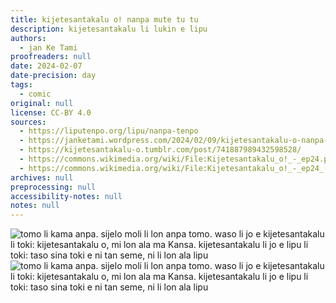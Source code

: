 ```yaml
---
title: kijetesantakalu o! nanpa mute tu tu
description: kijetesantakalu li lukin e lipu
authors:
  - jan Ke Tami
proofreaders: null
date: 2024-02-07
date-precision: day
tags:
  - comic
original: null
license: CC-BY 4.0
sources:
  - https://liputenpo.org/lipu/nanpa-tenpo
  - https://janketami.wordpress.com/2024/02/09/kijetesantakalu-o-nanpa-mute-tu-tu/
  - https://kijetesantakalu-o.tumblr.com/post/741887989432598528/
  - https://commons.wikimedia.org/wiki/File:Kijetesantakalu_o!_-_ep24.png
  - https://commons.wikimedia.org/wiki/File:Kijetesantakalu_o!_-_ep24_(sitelen_pona).png
archives: null
preprocessing: null
accessibility-notes: null
notes: null
---
```


![tomo li kama anpa. sijelo moli li lon anpa tomo. waso li jo e kijetesantakalu li toki: kijetesantakalu o, mi lon ala ma Kansa. kijetesantakalu li jo e lipu li toki: taso sina toki e ni tan seme, ni li lon ala lipu](https://upload.wikimedia.org/wikipedia/commons/a/ae/Kijetesantakalu_o%21_-_ep24.png)
![tomo li kama anpa. sijelo moli li lon anpa tomo. waso li jo e kijetesantakalu li toki: kijetesantakalu o, mi lon ala ma Kansa. kijetesantakalu li jo e lipu li toki: taso sina toki e ni tan seme, ni li lon ala lipu](https://upload.wikimedia.org/wikipedia/commons/6/69/Kijetesantakalu_o%21_-_ep24_%28sitelen_pona%29.png)